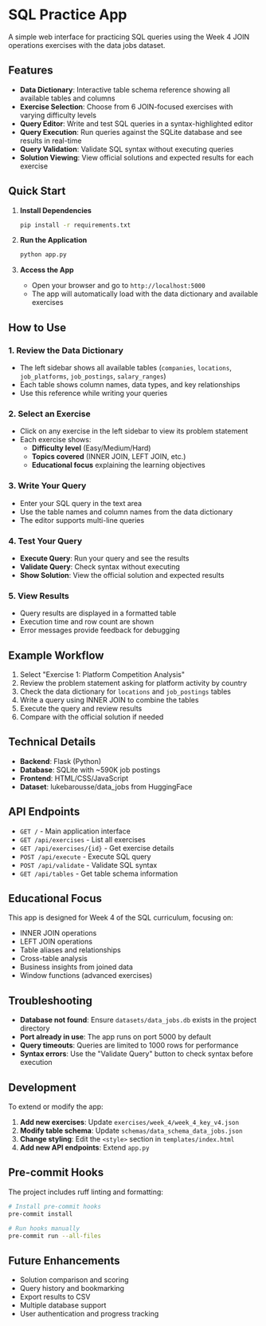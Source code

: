 # SQL Practice App

A simple web interface for practicing SQL queries using the Week 4 JOIN operations exercises with the data jobs dataset.

## Features

- **Data Dictionary**: Interactive table schema reference showing all available tables and columns
- **Exercise Selection**: Choose from 6 JOIN-focused exercises with varying difficulty levels
- **Query Editor**: Write and test SQL queries in a syntax-highlighted editor
- **Query Execution**: Run queries against the SQLite database and see results in real-time
- **Query Validation**: Validate SQL syntax without executing queries
- **Solution Viewing**: View official solutions and expected results for each exercise

## Quick Start

1. **Install Dependencies**
   ```bash
   pip install -r requirements.txt
   ```

2. **Run the Application**
   ```bash
   python app.py
   ```

3. **Access the App**
   - Open your browser and go to `http://localhost:5000`
   - The app will automatically load with the data dictionary and available exercises

## How to Use

### 1. Review the Data Dictionary
- The left sidebar shows all available tables (`companies`, `locations`, `job_platforms`, `job_postings`, `salary_ranges`)
- Each table shows column names, data types, and key relationships
- Use this reference while writing your queries

### 2. Select an Exercise
- Click on any exercise in the left sidebar to view its problem statement
- Each exercise shows:
  - **Difficulty level** (Easy/Medium/Hard)
  - **Topics covered** (INNER JOIN, LEFT JOIN, etc.)
  - **Educational focus** explaining the learning objectives

### 3. Write Your Query
- Enter your SQL query in the text area
- Use the table names and column names from the data dictionary
- The editor supports multi-line queries

### 4. Test Your Query
- **Execute Query**: Run your query and see the results
- **Validate Query**: Check syntax without executing
- **Show Solution**: View the official solution and expected results

### 5. View Results
- Query results are displayed in a formatted table
- Execution time and row count are shown
- Error messages provide feedback for debugging

## Example Workflow

1. Select "Exercise 1: Platform Competition Analysis"
2. Review the problem statement asking for platform activity by country
3. Check the data dictionary for `locations` and `job_postings` tables
4. Write a query using INNER JOIN to combine the tables
5. Execute the query and review results
6. Compare with the official solution if needed

## Technical Details

- **Backend**: Flask (Python)
- **Database**: SQLite with ~590K job postings
- **Frontend**: HTML/CSS/JavaScript
- **Dataset**: lukebarousse/data_jobs from HuggingFace

## API Endpoints

- `GET /` - Main application interface
- `GET /api/exercises` - List all exercises
- `GET /api/exercises/{id}` - Get exercise details
- `POST /api/execute` - Execute SQL query
- `POST /api/validate` - Validate SQL syntax
- `GET /api/tables` - Get table schema information

## Educational Focus

This app is designed for Week 4 of the SQL curriculum, focusing on:
- INNER JOIN operations
- LEFT JOIN operations
- Table aliases and relationships
- Cross-table analysis
- Business insights from joined data
- Window functions (advanced exercises)

## Troubleshooting

- **Database not found**: Ensure `datasets/data_jobs.db` exists in the project directory
- **Port already in use**: The app runs on port 5000 by default
- **Query timeouts**: Queries are limited to 1000 rows for performance
- **Syntax errors**: Use the "Validate Query" button to check syntax before execution

## Development

To extend or modify the app:

1. **Add new exercises**: Update `exercises/week_4/week_4_key_v4.json`
2. **Modify table schema**: Update `schemas/data_schema_data_jobs.json`
3. **Change styling**: Edit the `<style>` section in `templates/index.html`
4. **Add new API endpoints**: Extend `app.py`

## Pre-commit Hooks

The project includes ruff linting and formatting:

```bash
# Install pre-commit hooks
pre-commit install

# Run hooks manually
pre-commit run --all-files
```

## Future Enhancements

- Solution comparison and scoring
- Query history and bookmarking
- Export results to CSV
- Multiple database support
- User authentication and progress tracking
